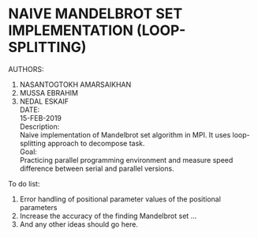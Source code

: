 # NAIVE MANDELBROT SET IMPLEMENTATION (LOOP-SPLITTING) 
AUTHORS: <br />
1. NASANTOGTOKH AMARSAIKHAN 
2. MUSSA EBRAHIM 
3. NEDAL ESKAIF <br />
DATE: <br />
	15-FEB-2019  <br />
Description: <br />
Naive implementation of Mandelbrot set algorithm in MPI. It uses loop-splitting approach to decompose task.  <br />
Goal: <br />
Practicing parallel programming environment and measure speed difference between serial and parallel versions. <br />

To do list: <br />
1. Error handling of positional parameter values of the positional parameters 
2. Increase the accuracy of the finding Mandelbrot set ... 
3. And any other ideas should go here.

